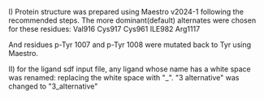 I) Protein structure was prepared using Maestro v2024-1 following the recommended steps.
The more dominant(default) alternates were chosen for these residues:
Val916
Cys917
Cys961
ILE982
Arg1117

And residues p-Tyr 1007 and p-Tyr 1008 were mutated back to Tyr using Maestro.


II) for the ligand sdf input file, any ligand whose name has a white space was renamed: replacing the white space with "_".
"3 alternative" was changed to "3_alternative"
